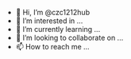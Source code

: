 - 👋 Hi, I’m @czc1212hub
- 👀 I’m interested in ...
- 🌱 I’m currently learning ...
- 💞️ I’m looking to collaborate on ...
- 📫 How to reach me ...

<!---
czc1212hub/czc1212hub is a ✨ special ✨ repository because its `README.md` (this file) appears on your GitHub profile.
You can click the Preview link to take a look at your changes.
--->
